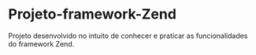 # Projeto-framework-Zend
Projeto desenvolvido no intuito de conhecer e praticar as funcionalidades do framework Zend.
